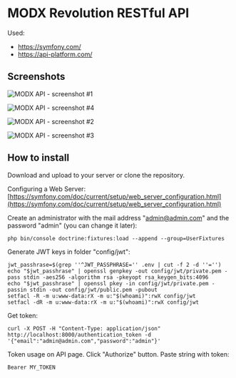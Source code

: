 # MODX Revolution RESTful API

Used:
- https://symfony.com/
- https://api-platform.com/

## Screenshots

![MODX API - screenshot #1](https://github.com/andchir/modx2-api/blob/master/resources/screenshots/screenshot_001.png?raw=true "MODX API - screenshot #1")

![MODX API - screenshot #4](https://github.com/andchir/modx2-api/blob/master/resources/screenshots/screenshot_004.png?raw=true "MODX API - screenshot #4")

![MODX API - screenshot #2](https://github.com/andchir/modx2-api/blob/master/resources/screenshots/screenshot_002.png?raw=true "MODX API - screenshot #2")

![MODX API - screenshot #3](https://github.com/andchir/modx2-api/blob/master/resources/screenshots/screenshot_003.png?raw=true "MODX API - screenshot #3")

## How to install

Download and upload to your server or clone the repository.

Configuring a Web Server:  
[https://symfony.com/doc/current/setup/web_server_configuration.html](https://symfony.com/doc/current/setup/web_server_configuration.html)

Create an administrator with the mail address "admin@admin.com" and the password "admin" (you can change it later):
~~~
php bin/console doctrine:fixtures:load --append --group=UserFixtures
~~~

Generate JWT keys in folder "config/jwt":
~~~
jwt_passhrase=$(grep ''^JWT_PASSPHRASE='' .env | cut -f 2 -d ''='')
echo "$jwt_passhrase" | openssl genpkey -out config/jwt/private.pem -pass stdin -aes256 -algorithm rsa -pkeyopt rsa_keygen_bits:4096
echo "$jwt_passhrase" | openssl pkey -in config/jwt/private.pem -passin stdin -out config/jwt/public.pem -pubout
setfacl -R -m u:www-data:rX -m u:"$(whoami)":rwX config/jwt
setfacl -dR -m u:www-data:rX -m u:"$(whoami)":rwX config/jwt
~~~

Get token:
~~~
curl -X POST -H "Content-Type: application/json" http://localhost:8000/authentication_token -d '{"email":"admin@admin.com","password":"admin"}'
~~~

Token usage on API page. Click "Authorize" button. Paste string with token:
~~~
Bearer MY_TOKEN
~~~
